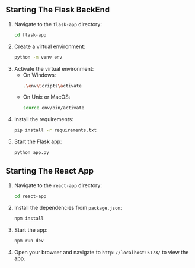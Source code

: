 ## Starting The Flask BackEnd

1. Navigate to the `flask-app` directory:
    ```bash
    cd flask-app
    ```
2. Create a virtual environment:
    ```bash
    python -m venv env
    ```
3. Activate the virtual environment:
    - On Windows:
        ```bash
        .\env\Scripts\activate
        ```
    - On Unix or MacOS:
        ```bash
        source env/bin/activate
        ```
4. Install the requirements:
    ```bash
    pip install -r requirements.txt
    ```
5. Start the Flask app:
    ```bash
    python app.py
    ```

## Starting The React App

1. Navigate to the `react-app` directory:
    ```bash
    cd react-app
    ```
2. Install the dependencies from `package.json`:
    ```bash
    npm install
    ```
3. Start the app:
    ```bash
    npm run dev
    ```
4. Open your browser and navigate to `http://localhost:5173/` to view the app.